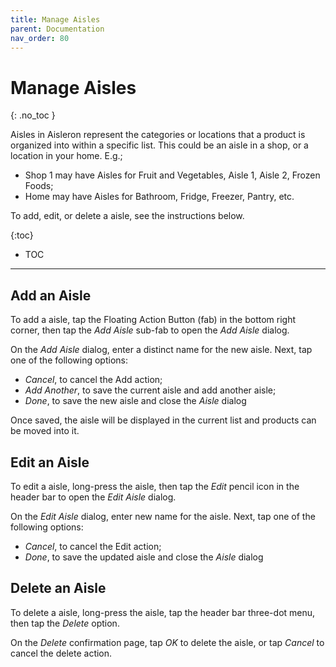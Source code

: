 ```yaml
---
title: Manage Aisles
parent: Documentation
nav_order: 80
---
```


# Manage Aisles
{: .no_toc }

Aisles in Aisleron represent the categories or locations that a product is organized into within a specific list. This could be an aisle in a shop, or a location in your home. E.g.;
* Shop 1 may have Aisles for Fruit and Vegetables, Aisle 1, Aisle 2, Frozen Foods;
* Home may have Aisles for Bathroom, Fridge, Freezer, Pantry, etc.

To add, edit, or delete a aisle, see the instructions below.

{:toc}
* TOC

---

## Add an Aisle  

To add a aisle, tap the Floating Action Button (fab) in the bottom right corner, then tap the *Add Aisle* sub-fab to open the *Add Aisle* dialog.

On the *Add Aisle* dialog, enter a distinct name for the new aisle. Next, tap one of the following options:
* *Cancel*, to cancel the Add action;
* *Add Another*, to save the current aisle and add another aisle;
* *Done*, to save the new aisle and close the *Aisle* dialog

Once saved, the aisle will be displayed in the current list and products can be moved into it.

## Edit an Aisle

To edit a aisle, long-press the aisle, then tap the *Edit* pencil icon in the header bar to open the *Edit Aisle* dialog.

On the *Edit Aisle* dialog, enter new name for the aisle. Next, tap one of the following options:
* *Cancel*, to cancel the Edit action;
* *Done*, to save the updated aisle and close the *Aisle* dialog

## Delete an Aisle

To delete a aisle, long-press the aisle, tap the header bar three-dot menu, then tap the *Delete* option. 

On the *Delete* confirmation page, tap *OK* to delete the aisle, or tap *Cancel* to cancel the delete action.


